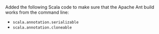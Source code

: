 Added the following Scala code to make sure that the Apache Ant build 
works from the command line:

* ````scala.annotation.serializable````
* ````scala.annotation.cloneable````
